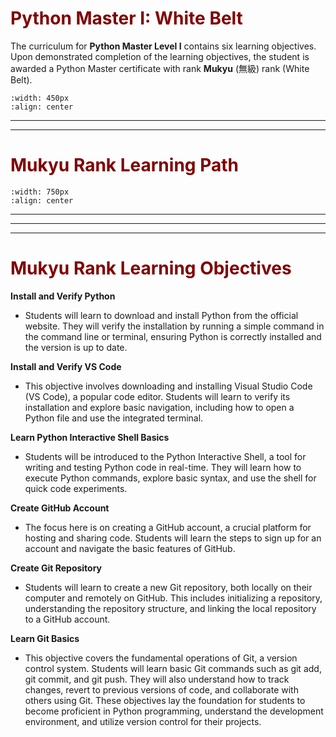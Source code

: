 # <font color = "maroon">Python Master I: White Belt</font>

The curriculum for **Python Master Level I** contains six learning objectives. Upon demonstrated completion of the learning objectives, the student is awarded a Python Master certificate with rank **Mukyu** (無級) rank (White Belt).

```{image} /images/mukyu.png
:width: 450px
:align: center
```
---
---

 # <font color = "maroon">Mukyu Rank Learning Path</font>

 ```{image} /images/pymukyupath.png
:width: 750px
:align: center
```

---
---
---

# <font color = "maroon">Mukyu Rank Learning Objectives</font>

**Install and Verify Python**

- Students will learn to download and install Python from the official website. They will verify the installation by running a simple command in the command line or terminal, ensuring Python is correctly installed and the version is up to date.

**Install and Verify VS Code**

- This objective involves downloading and installing Visual Studio Code (VS Code), a popular code editor. Students will learn to verify its installation and explore basic navigation, including how to open a Python file and use the integrated terminal.

**Learn Python Interactive Shell Basics**

- Students will be introduced to the Python Interactive Shell, a tool for writing and testing Python code in real-time. They will learn how to execute Python commands, explore basic syntax, and use the shell for quick code experiments.

**Create GitHub Account**

- The focus here is on creating a GitHub account, a crucial platform for hosting and sharing code. Students will learn the steps to sign up for an account and navigate the basic features of GitHub.

**Create Git Repository**

- Students will learn to create a new Git repository, both locally on their computer and remotely on GitHub. This includes initializing a repository, understanding the repository structure, and linking the local repository to a GitHub account.

**Learn Git Basics**

- This objective covers the fundamental operations of Git, a version control system. Students will learn basic Git commands such as git add, git commit, and git push. They will also understand how to track changes, revert to previous versions of code, and collaborate with others using Git.
These objectives lay the foundation for students to become proficient in Python programming, understand the development environment, and utilize version control for their projects.


